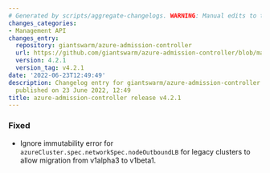 ```yaml
---
# Generated by scripts/aggregate-changelogs. WARNING: Manual edits to this files will be overwritten.
changes_categories:
- Management API
changes_entry:
  repository: giantswarm/azure-admission-controller
  url: https://github.com/giantswarm/azure-admission-controller/blob/master/CHANGELOG.md#421---2022-06-23
  version: 4.2.1
  version_tag: v4.2.1
date: '2022-06-23T12:49:49'
description: Changelog entry for giantswarm/azure-admission-controller version 4.2.1,
  published on 23 June 2022, 12:49
title: azure-admission-controller release v4.2.1
---
```


### Fixed
- Ignore immutability error for `azureCluster.spec.networkSpec.nodeOutboundLB` for legacy clusters to allow migration from v1alpha3 to v1beta1.
